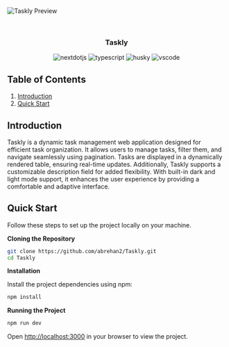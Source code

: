 <div>
    <img src="https://iili.io/392c5U7.png" alt="Taskly Preview" style="max-width: 100%; height: auto;" />
  </div>

&nbsp;

<div align="center">
  <h3 align="center">Taskly</h3>
   <div>
    <img src="https://img.shields.io/badge/-Next_JS-black?style=for-the-badge&logoColor=white&logo=nextdotjs&color=000000" alt="nextdotjs" />
    <img src="https://img.shields.io/badge/-TypeScript-black?style=for-the-badge&logoColor=white&logo=typescript&color=3178C6" alt="typescript" />
     <img src="https://img.shields.io/badge/-Husky-black?style=for-the-badge&logoColor=white&logo=husky&color=29C88E" alt="husky" />
    <img src="https://img.shields.io/badge/-VS%20Code-black?style=for-the-badge&logoColor=white&logo=visual-studio-code&color=007ACC" alt="vscode" />
  </div>
</div>

## <a name="table">Table of Contents</a>

1. [Introduction](#introduction)
2. [Quick Start](#quick-start)

## <a name="introduction">Introduction</a>

Taskly is a dynamic task management web application designed for efficient task organization. It allows users to manage tasks, filter them, and navigate seamlessly using pagination. Tasks are displayed in a dynamically rendered table, ensuring real-time updates. Additionally, Taskly supports a customizable description field for added flexibility. With built-in dark and light mode support, it enhances the user experience by providing a comfortable and adaptive interface.

## <a name="quick-start">Quick Start</a>

Follow these steps to set up the project locally on your machine.

**Cloning the Repository**

```bash
git clone https://github.com/abrehan2/Taskly.git
cd Taskly
```

**Installation**

Install the project dependencies using npm:

```bash
npm install
```

**Running the Project**

```bash
npm run dev
```

Open [http://localhost:3000](http://localhost:3000) in your browser to view the project.
